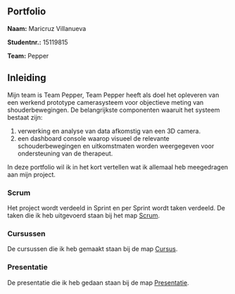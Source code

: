 ##   **Portfolio**
  
**Naam:** Maricruz Villanueva


**Studentnr.:** 15119815


**Team:** Pepper


## **Inleiding**
Mijn team is Team Pepper, Team Pepper heeft als doel het opleveren van een werkend prototype camerasysteem voor objectieve meting van shouderbewegingen. De belangrijkste componenten waaruit het systeem bestaat zijn: 
1) verwerking en analyse van data afkomstig van een 3D camera.
2) een dashboard console waarop visueel de relevante schouderbewegingen en uitkomstmaten worden weergegeven voor ondersteuning van de therapeut.

In deze portfolio wil ik in het kort vertellen wat ik allemaal heb meegedragen aan mijn project.


### Scrum
Het project wordt verdeeld in Sprint en per Sprint wordt taken verdeeld.
De taken die ik heb uitgevoerd staan bij het map [Scrum](Scrum/ReadScrum.md).


### Cursussen
De cursussen die ik heb gemaakt staan bij de map [Cursus](Cursus/Readcursus.md).

### Presentatie
De presentatie die ik heb gedaan staan bij de map [Presentatie](Presentatie/ReadPresentatie.md).
